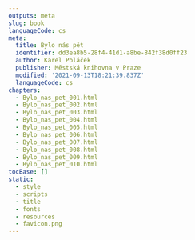 ```yaml
---
outputs: meta
slug: book
languageCode: cs
meta:
  title: Bylo nás pět
  identifier: dd3ea8b5-28f4-41d1-a8be-842f38d0ff23
  author: Karel Poláček
  publisher: Městská knihovna v Praze
  modified: '2021-09-13T18:21:39.837Z'
  languageCode: cs
chapters:
  - Bylo_nas_pet_001.html
  - Bylo_nas_pet_002.html
  - Bylo_nas_pet_003.html
  - Bylo_nas_pet_004.html
  - Bylo_nas_pet_005.html
  - Bylo_nas_pet_006.html
  - Bylo_nas_pet_007.html
  - Bylo_nas_pet_008.html
  - Bylo_nas_pet_009.html
  - Bylo_nas_pet_010.html
tocBase: []
static:
  - style
  - scripts
  - title
  - fonts
  - resources
  - favicon.png
---
```

